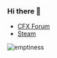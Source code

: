### Hi there 👋
* [CFX Forum](https://forum.cfx.re/u/mudilane)
* [Steam](https://steamcommunity.com/id/stenuuu)




![emptiness](https://github-readme-stats.vercel.app/api?username=nocapscripts&show_icons=true&theme=dracula)
